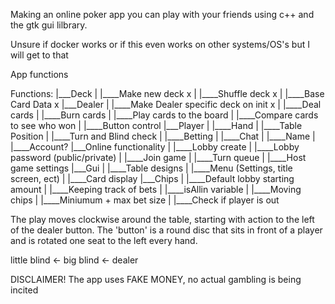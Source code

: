 Making an online poker app you can play with your friends using c++ and the gtk gui lilbrary.

Unsure if docker works or if this even works on other systems/OS's but I will get to that

App functions

Functions:
|___Deck
|     |____Make new deck x
|     |____Shuffle deck x
|     |____Base Card Data x
|___Dealer
|     |____Make Dealer specific deck on init x
|     |____Deal cards
|     |____Burn cards
|     |____Play cards to the board
|     |____Compare cards to see who won
|     |____Button control
|___Player
|     |____Hand
|     |____Table Position
|     |____Turn and Blind check
|     |____Betting
|     |____Chat
|     |____Name
|     |____Account?
|___Online functionality
|     |____Lobby create
|     |____Lobby password (public/private)
|     |____Join game
|     |____Turn queue
|     |____Host game settings
|___Gui
|     |____Table designs
|     |____Menu (Settings, title screen, ect)
|     |____Card display
|___Chips
|     |____Default lobby starting amount
|     |____Keeping track of bets
|     |____isAllin variable
|     |____Moving chips
|     |____Miniumum + max bet size
|     |____Check if player is out

The play moves clockwise around the table, starting with action to the left of the dealer button. The 'button' is a round disc that sits in front of a player and is rotated one seat to the left every hand.

little blind <- big blind <- dealer

DISCLAIMER!
  The app uses FAKE MONEY, no actual gambling is being incited